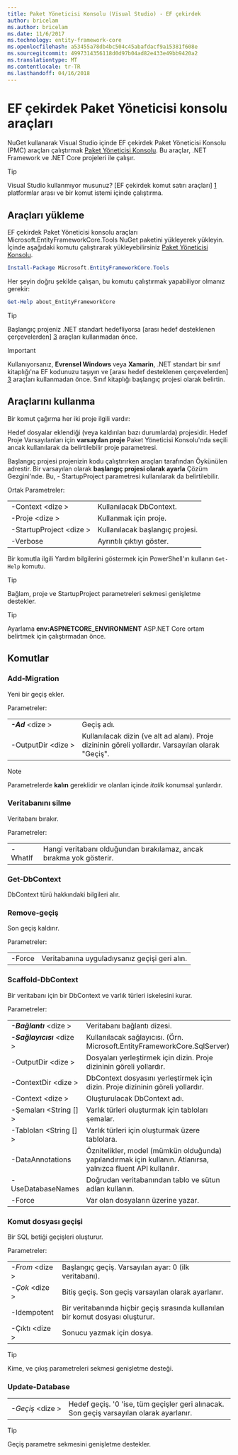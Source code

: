 ```yaml
---
title: Paket Yöneticisi Konsolu (Visual Studio) - EF çekirdek
author: bricelam
ms.author: bricelam
ms.date: 11/6/2017
ms.technology: entity-framework-core
ms.openlocfilehash: a53455a78db4bc504c45abafdacf9a15381f608e
ms.sourcegitcommit: 4997314356118d0d97b04ad82e433e49bb9420a2
ms.translationtype: MT
ms.contentlocale: tr-TR
ms.lasthandoff: 04/16/2018
---
```

<a name="ef-core-package-manager-console-tools"></a>EF çekirdek Paket Yöneticisi konsolu araçları
=====================================
NuGet kullanarak Visual Studio içinde EF çekirdek Paket Yöneticisi Konsolu (PMC) araçları çalıştırmak [Paket Yöneticisi Konsolu][2].
Bu araçlar, .NET Framework ve .NET Core projeleri ile çalışır.

> [!TIP]
> Visual Studio kullanmıyor musunuz? [EF çekirdek komut satırı araçları] [ 1] platformlar arası ve bir komut istemi içinde çalıştırma.

<a name="installing-the-tools"></a>Araçları yükleme
--------------------
EF çekirdek Paket Yöneticisi konsolu araçları Microsoft.EntityFrameworkCore.Tools NuGet paketini yükleyerek yükleyin.
İçinde aşağıdaki komutu çalıştırarak yükleyebilirsiniz [Paket Yöneticisi Konsolu][2].

``` powershell
Install-Package Microsoft.EntityFrameworkCore.Tools
```

Her şeyin doğru şekilde çalışan, bu komutu çalıştırmak yapabiliyor olmanız gerekir:

``` powershell
Get-Help about_EntityFrameworkCore
```
> [!TIP]
> Başlangıç projeniz .NET standart hedefliyorsa [arası hedef desteklenen çerçevelerden] [ 3] araçları kullanmadan önce.

> [!IMPORTANT]
> Kullanıyorsanız, **Evrensel Windows** veya **Xamarin**, .NET standart bir sınıf kitaplığı'na EF kodunuzu taşıyın ve [arası hedef desteklenen çerçevelerden] [ 3] araçları kullanmadan önce. Sınıf kitaplığı başlangıç projesi olarak belirtin.

<a name="using-the-tools"></a>Araçlarını kullanma
---------------
Bir komut çağırma her iki proje ilgili vardır:

Hedef dosyalar eklendiği (veya kaldırılan bazı durumlarda) projesidir. Hedef Proje Varsayılanları için **varsayılan proje** Paket Yöneticisi Konsolu'nda seçili ancak kullanılarak da belirtilebilir proje parametresi.

Başlangıç projesi projenizin kodu çalıştırırken araçları tarafından Öykünülen adrestir. Bir varsayılan olarak **başlangıç projesi olarak ayarla** Çözüm Gezgini'nde. Bu, - StartupProject parametresi kullanılarak da belirtilebilir.

Ortak Parametreler:

|                           |                             |
|:--------------------------|:----------------------------|
| -Context \<dize >        | Kullanılacak DbContext.       |
| -Proje \<dize >        | Kullanmak için proje.         |
| -StartupProject \<dize > | Kullanılacak başlangıç projesi. |
| -Verbose                  | Ayrıntılı çıktıyı göster.        |

Bir komutla ilgili Yardım bilgilerini göstermek için PowerShell'ın kullanın `Get-Help` komutu.

> [!TIP]
> Bağlam, proje ve StartupProject parametreleri sekmesi genişletme destekler.

> [!TIP]
> Ayarlama **env:ASPNETCORE_ENVIRONMENT** ASP.NET Core ortam belirtmek için çalıştırmadan önce.

<a name="commands"></a>Komutlar
--------

### <a name="add-migration"></a>Add-Migration

Yeni bir geçiş ekler.

Parametreler:

|                                   |                                                                                                                  |
|:----------------------------------|:-----------------------------------------------------------------------------------------------------------------|
| ***-Ad*** \<dize >             | Geçiş adı.                                                                                       |
| <nobr>-OutputDir \<dize ></nobr> | Kullanılacak dizin (ve alt ad alanı). Proje dizininin göreli yollardır. Varsayılan olarak "Geçiş". |

> [!NOTE]
> Parametrelerde **kalın** gereklidir ve olanları içinde *italik* konumsal şunlardır.

### <a name="drop-database"></a>Veritabanını silme

Veritabanı bırakır.

Parametreler:

|         |                                                          |
|:--------|:---------------------------------------------------------|
| -WhatIf | Hangi veritabanı olduğundan bırakılamaz, ancak bırakma yok gösterir. |

### <a name="get-dbcontext"></a>Get-DbContext

DbContext türü hakkındaki bilgileri alır.

### <a name="remove-migration"></a>Remove-geçiş

Son geçiş kaldırır.

Parametreler:

|        |                                                              |
|:-------|:-------------------------------------------------------------|
| -Force | Veritabanına uyguladıysanız geçişi geri alın. |

### <a name="scaffold-dbcontext"></a>Scaffold-DbContext

Bir veritabanı için bir DbContext ve varlık türleri iskelesini kurar.

Parametreler:

|                                          |                                                                                                  |
|:-----------------------------------------|:-------------------------------------------------------------------------------------------------|
| <nobr>***-Bağlantı*** \<dize ></nobr> | Veritabanı bağlantı dizesi.                                                           |
| ***-Sağlayıcısı*** \<dize >                | Kullanılacak sağlayıcısı. (Örn. Microsoft.EntityFrameworkCore.SqlServer)                              |
| -OutputDir \<dize >                     | Dosyaları yerleştirmek için dizin. Proje dizininin göreli yollardır.                      |
| -ContextDir \<dize >                    | DbContext dosyasını yerleştirmek için dizin. Proje dizininin göreli yollardır.             |
| -Context \<dize >                       | Oluşturulacak DbContext adı.                                                           |
| -Şemaları \<String [] >                     | Varlık türleri oluşturmak için tabloları şemalar.                                              |
| -Tabloları \<String [] >                      | Varlık türleri için oluşturmak üzere tablolara.                                                         |
| -DataAnnotations                         | Öznitelikler, model (mümkün olduğunda) yapılandırmak için kullanın. Atlanırsa, yalnızca fluent API kullanılır. |
| -UseDatabaseNames                        | Doğrudan veritabanından tablo ve sütun adları kullanın.                                           |
| -Force                                   | Var olan dosyaların üzerine yazar.                                                                        |

### <a name="script-migration"></a>Komut dosyası geçişi

Bir SQL betiği geçişleri oluşturur.

Parametreler:

|                   |                                                                    |
|:------------------|:-------------------------------------------------------------------|
| *-From* \<dize > | Başlangıç geçiş. Varsayılan ayar: 0 (ilk veritabanı).      |
| *-Çok* \<dize >   | Bitiş geçiş. Son geçiş varsayılan olarak ayarlanır.              |
| -Idempotent       | Bir veritabanında hiçbir geçiş sırasında kullanılan bir komut dosyası oluşturur. |
| -Çıktı \<dize > | Sonucu yazmak için dosya.                                   |

> [!TIP]
> Kime, ve çıkış parametreleri sekmesi genişletme desteği.

### <a name="update-database"></a>Update-Database

|                                     |                                                                                                |
|:------------------------------------|:-----------------------------------------------------------------------------------------------|
| <nobr>*-Geçiş* \<dize ></nobr> | Hedef geçiş. '0 'ise, tüm geçişler geri alınacak. Son geçiş varsayılan olarak ayarlanır. |

> [!TIP]
> Geçiş parametre sekmesini genişletme destekler.


  [1]: dotnet.md
  [2]: https://docs.microsoft.com/nuget/tools/package-manager-console
  [3]: index.md#frameworks
